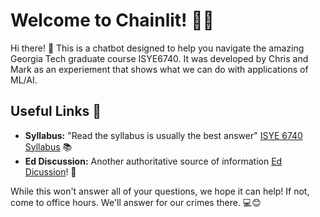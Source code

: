 # Welcome to Chainlit! 🚀🤖

Hi there! 👋 This is a chatbot designed to help you navigate the amazing Georgia Tech graduate course ISYE6740. It was developed by Chris and Mark as an experiement that shows what we can do with applications of ML/AI.

## Useful Links 🔗

- **Syllabus:** "Read the syllabus is usually the best answer" [ISYE 6740 Syllabus](https://gatech.instructure.com/courses/437944/assignments/syllabus) 📚
- **Ed Discussion:** Another authoritative source of information [Ed Dicussion](https://edstem.org/us/courses/70719/discussion)! 💬

While this won't answer all of your questions, we hope it can help! If not, come to office hours. We'll answer for our crimes there. 💻😊
